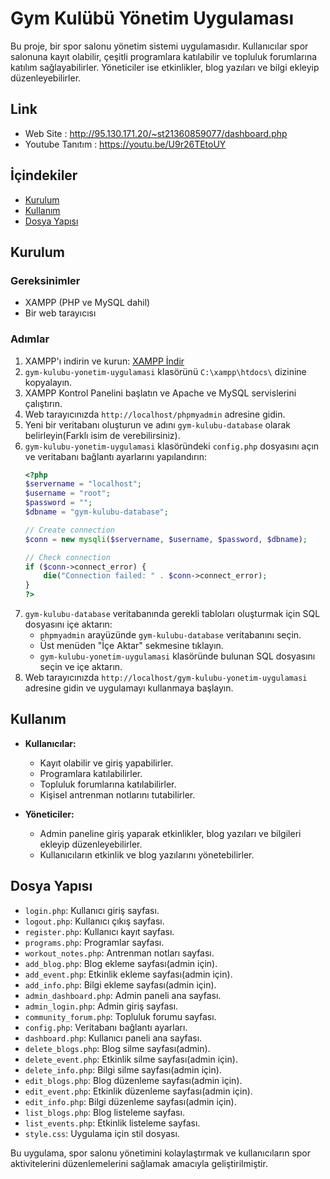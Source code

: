 # Gym Kulübü Yönetim Uygulaması

Bu proje, bir spor salonu yönetim sistemi uygulamasıdır. Kullanıcılar spor salonuna kayıt olabilir, çeşitli programlara katılabilir ve topluluk forumlarına katılım sağlayabilirler. Yöneticiler ise etkinlikler, blog yazıları ve bilgi ekleyip düzenleyebilirler.

## Link
- Web Site : http://95.130.171.20/~st21360859077/dashboard.php
- Youtube Tanıtım : https://youtu.be/U9r26TEtoUY

## İçindekiler
- [Kurulum](#kurulum)
- [Kullanım](#kullanım)
- [Dosya Yapısı](#dosya-yapısı)

## Kurulum

### Gereksinimler
- XAMPP (PHP ve MySQL dahil)
- Bir web tarayıcısı

### Adımlar
1. XAMPP'ı indirin ve kurun: [XAMPP İndir](https://www.apachefriends.org/index.html)
2. `gym-kulubu-yonetim-uygulamasi` klasörünü `C:\xampp\htdocs\` dizinine kopyalayın.
3. XAMPP Kontrol Panelini başlatın ve Apache ve MySQL servislerini çalıştırın.
4. Web tarayıcınızda `http://localhost/phpmyadmin` adresine gidin.
5. Yeni bir veritabanı oluşturun ve adını `gym-kulubu-database` olarak belirleyin(Farklı isim de verebilirsiniz).
6. `gym-kulubu-yonetim-uygulamasi` klasöründeki `config.php` dosyasını açın ve veritabanı bağlantı ayarlarını yapılandırın:
    ```php
    <?php
    $servername = "localhost";
    $username = "root";
    $password = "";
    $dbname = "gym-kulubu-database";

    // Create connection
    $conn = new mysqli($servername, $username, $password, $dbname);

    // Check connection
    if ($conn->connect_error) {
        die("Connection failed: " . $conn->connect_error);
    }
    ?>
    ```
7. `gym-kulubu-database` veritabanında gerekli tabloları oluşturmak için SQL dosyasını içe aktarın:
    - `phpmyadmin` arayüzünde `gym-kulubu-database` veritabanını seçin.
    - Üst menüden "İçe Aktar" sekmesine tıklayın.
    - `gym-kulubu-yonetim-uygulamasi` klasöründe bulunan SQL dosyasını seçin ve içe aktarın.
8. Web tarayıcınızda `http://localhost/gym-kulubu-yonetim-uygulamasi` adresine gidin ve uygulamayı kullanmaya başlayın.

## Kullanım
- **Kullanıcılar:**
  - Kayıt olabilir ve giriş yapabilirler.
  - Programlara katılabilirler.
  - Topluluk forumlarına katılabilirler.
  - Kişisel antrenman notlarını tutabilirler.

- **Yöneticiler:**
  - Admin paneline giriş yaparak etkinlikler, blog yazıları ve bilgileri ekleyip düzenleyebilirler.
  - Kullanıcıların etkinlik ve blog yazılarını yönetebilirler.

## Dosya Yapısı
- `login.php`: Kullanıcı giriş sayfası.
- `logout.php`: Kullanıcı çıkış sayfası.
- `register.php`: Kullanıcı kayıt sayfası.
- `programs.php`: Programlar sayfası.
- `workout_notes.php`: Antrenman notları sayfası.
- `add_blog.php`: Blog ekleme sayfası(admin için).
- `add_event.php`: Etkinlik ekleme sayfası(admin için).
- `add_info.php`: Bilgi ekleme sayfası(admin için).
- `admin_dashboard.php`: Admin paneli ana sayfası.
- `admin_login.php`: Admin giriş sayfası.
- `community_forum.php`: Topluluk forumu sayfası.
- `config.php`: Veritabanı bağlantı ayarları.
- `dashboard.php`: Kullanıcı paneli ana sayfası.
- `delete_blogs.php`: Blog silme sayfası(admin).
- `delete_event.php`: Etkinlik silme sayfası(admin için).
- `delete_info.php`: Bilgi silme sayfası(admin için).
- `edit_blogs.php`: Blog düzenleme sayfası(admin için).
- `edit_event.php`: Etkinlik düzenleme sayfası(admin için).
- `edit_info.php`: Bilgi düzenleme sayfası(admin için).
- `list_blogs.php`: Blog listeleme sayfası.
- `list_events.php`: Etkinlik listeleme sayfası.
- `style.css`: Uygulama için stil dosyası.

Bu uygulama, spor salonu yönetimini kolaylaştırmak ve kullanıcıların spor aktivitelerini düzenlemelerini sağlamak amacıyla geliştirilmiştir.

